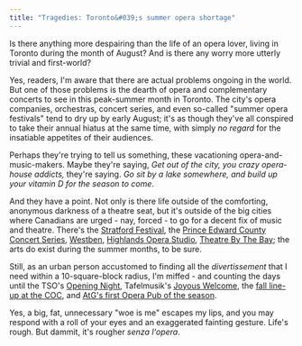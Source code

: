 ```yaml
---
title: "Tragedies: Toronto&#039;s summer opera shortage"
---
```


Is there anything more despairing than the life of an opera lover, living in Toronto during the month of August? And is there any worry more utterly trivial and first-world?

Yes, readers, I'm aware that there are actual problems ongoing in the world. But one of those problems is the dearth of opera and complementary concerts to see in this peak-summer month in Toronto. The city's opera companies, orchestras, concert series, and even so-called "summer opera festivals" tend to dry up by early August; it's as though they've all conspired to take their annual hiatus at the same time, with simply *no regard* for the insatiable appetites of their audiences.

Perhaps they're trying to tell us something, these vacationing opera-and-music-makers. Maybe they're saying, *Get out of the city, you crazy opera-house addicts,* they're saying. *Go sit by a lake somewhere, and build up your vitamin D for the season to come*.

And they have a point. Not only is there life outside of the comforting, anonymous darkness of a theatre seat, but it's outside of the big cities where Canadians are urged - nay, forced - to go for a decent fix of music and theatre. There's the [Stratford Festival](https://www.stratfordfestival.ca/), the [Prince Edward County Concert Series](http://prince-edward-county.com/event/pec-concert-series-2017/), [Westben](http://www.westben.ca/), [Highlands Opera Studio](http://www.highlandsoperastudio.com/), [Theatre By The Bay](http://theatrebythebay.com/); the arts do exist during the summer months, to be sure.

Still, as an urban person accustomed to finding all the *divertissement* that I need within a 10-square-block radius, I'm miffed - and counting the days until the TSO's [Opening Night](https://www.tso.ca/concert/opening-night-life-pi), Tafelmusik's [Joyous Welcome](http://www.tafelmusik.org/concert-calendar/concert/joyous-welcome), the [fall line-up at the COC](http://coc.ca/PerformancesAndTickets.aspx), and [AtG's first Opera Pub of the season](http://againstthegraintheatre.com/opera-pub/).

Yes, a big, fat, unnecessary "woe is me" escapes my lips, and you may respond with a roll of your eyes and an exaggerated fainting gesture. Life's rough. But dammit, it's rougher *senza l'opera*.
